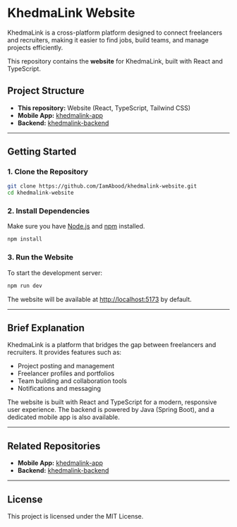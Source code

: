 # KhedmaLink Website

KhedmaLink is a cross-platform platform designed to connect freelancers and recruiters, making it easier to find jobs, build teams, and manage projects efficiently.

This repository contains the **website** for KhedmaLink, built with React and TypeScript.

## Project Structure
- **This repository:** Website (React, TypeScript, Tailwind CSS)
- **Mobile App:** [khedmalink-app](https://github.com/IamAbood/khedmalink-app)
- **Backend:** [khedmalink-backend](https://github.com/IamAbood/khedmalink-backend)

---

## Getting Started

### 1. Clone the Repository
```bash
git clone https://github.com/IamAbood/khedmalink-website.git
cd khedmalink-website
```

### 2. Install Dependencies
Make sure you have [Node.js](https://nodejs.org/) and [npm](https://www.npmjs.com/) installed.

```bash
npm install
```

### 3. Run the Website
To start the development server:

```bash
npm run dev
```

The website will be available at [http://localhost:5173](http://localhost:5173) by default.

---

## Brief Explanation
KhedmaLink is a platform that bridges the gap between freelancers and recruiters. It provides features such as:
- Project posting and management
- Freelancer profiles and portfolios
- Team building and collaboration tools
- Notifications and messaging

The website is built with React and TypeScript for a modern, responsive user experience. The backend is powered by Java (Spring Boot), and a dedicated mobile app is also available.

---

## Related Repositories
- **Mobile App:** [khedmalink-app](https://github.com/IamAbood/khedmalink-app)
- **Backend:** [khedmalink-backend](https://github.com/IamAbood/khedmalink-backend)

---

## License
This project is licensed under the MIT License. 